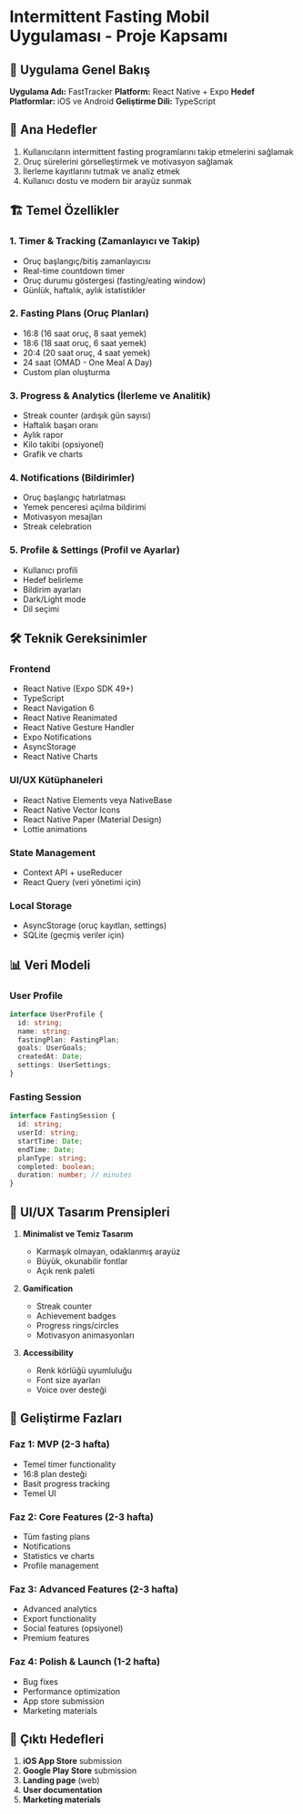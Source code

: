 # Intermittent Fasting Mobil Uygulaması - Proje Kapsamı

## 📱 Uygulama Genel Bakış

**Uygulama Adı:** FastTracker
**Platform:** React Native + Expo
**Hedef Platformlar:** iOS ve Android
**Geliştirme Dili:** TypeScript

## 🎯 Ana Hedefler

1. Kullanıcıların intermittent fasting programlarını takip etmelerini sağlamak
2. Oruç sürelerini görselleştirmek ve motivasyon sağlamak
3. İlerleme kayıtlarını tutmak ve analiz etmek
4. Kullanıcı dostu ve modern bir arayüz sunmak

## 🏗️ Temel Özellikler

### 1. Timer & Tracking (Zamanlayıcı ve Takip)

- Oruç başlangıç/bitiş zamanlayıcısı
- Real-time countdown timer
- Oruç durumu göstergesi (fasting/eating window)
- Günlük, haftalık, aylık istatistikler

### 2. Fasting Plans (Oruç Planları)

- 16:8 (16 saat oruç, 8 saat yemek)
- 18:6 (18 saat oruç, 6 saat yemek)
- 20:4 (20 saat oruç, 4 saat yemek)
- 24 saat (OMAD - One Meal A Day)
- Custom plan oluşturma

### 3. Progress & Analytics (İlerleme ve Analitik)

- Streak counter (ardışık gün sayısı)
- Haftalık başarı oranı
- Aylık rapor
- Kilo takibi (opsiyonel)
- Grafik ve charts

### 4. Notifications (Bildirimler)

- Oruç başlangıç hatırlatması
- Yemek penceresi açılma bildirimi
- Motivasyon mesajları
- Streak celebration

### 5. Profile & Settings (Profil ve Ayarlar)

- Kullanıcı profili
- Hedef belirleme
- Bildirim ayarları
- Dark/Light mode
- Dil seçimi

## 🛠️ Teknik Gereksinimler

### Frontend

- React Native (Expo SDK 49+)
- TypeScript
- React Navigation 6
- React Native Reanimated
- React Native Gesture Handler
- Expo Notifications
- AsyncStorage
- React Native Charts

### UI/UX Kütüphaneleri

- React Native Elements veya NativeBase
- React Native Vector Icons
- React Native Paper (Material Design)
- Lottie animations

### State Management

- Context API + useReducer
- React Query (veri yönetimi için)

### Local Storage

- AsyncStorage (oruç kayıtları, settings)
- SQLite (geçmiş veriler için)

## 📊 Veri Modeli

### User Profile

```typescript
interface UserProfile {
  id: string;
  name: string;
  fastingPlan: FastingPlan;
  goals: UserGoals;
  createdAt: Date;
  settings: UserSettings;
}
```

### Fasting Session

```typescript
interface FastingSession {
  id: string;
  userId: string;
  startTime: Date;
  endTime: Date;
  planType: string;
  completed: boolean;
  duration: number; // minutes
}
```

## 🎨 UI/UX Tasarım Prensipleri

1. **Minimalist ve Temiz Tasarım**

   - Karmaşık olmayan, odaklanmış arayüz
   - Büyük, okunabilir fontlar
   - Açık renk paleti

2. **Gamification**

   - Streak counter
   - Achievement badges
   - Progress rings/circles
   - Motivasyon animasyonları

3. **Accessibility**
   - Renk körlüğü uyumluluğu
   - Font size ayarları
   - Voice over desteği

## 📅 Geliştirme Fazları

### Faz 1: MVP (2-3 hafta)

- Temel timer functionality
- 16:8 plan desteği
- Basit progress tracking
- Temel UI

### Faz 2: Core Features (2-3 hafta)

- Tüm fasting plans
- Notifications
- Statistics ve charts
- Profile management

### Faz 3: Advanced Features (2-3 hafta)

- Advanced analytics
- Export functionality
- Social features (opsiyonel)
- Premium features

### Faz 4: Polish & Launch (1-2 hafta)

- Bug fixes
- Performance optimization
- App store submission
- Marketing materials

## 🚀 Çıktı Hedefleri

1. **iOS App Store** submission
2. **Google Play Store** submission
3. **Landing page** (web)
4. **User documentation**
5. **Marketing materials**
